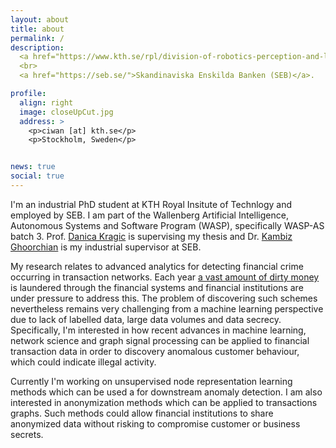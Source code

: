 ```yaml
---
layout: about
title: about
permalink: /
description:
  <a href="https://www.kth.se/rpl/division-of-robotics-perception-and-learning-1.779439">KTH Robotics, Perception and Learning (RPL)</a>
  <br>
  <a href="https://seb.se/">Skandinaviska Enskilda Banken (SEB)</a>.

profile:
  align: right
  image: closeUpCut.jpg
  address: >
    <p>ciwan [at] kth.se</p>
    <p>Stockholm, Sweden</p>


news: true
social: true
---
```


I'm an industrial PhD student at KTH Royal Insitute of Technlogy and employed by SEB. I am part of the Wallenberg Artificial Intelligence, Autonomous Systems and Software Program (WASP), specifically WASP-AS batch 3. Prof. [Danica Kragic](https://www.kth.se/profile/dani) is supervising my thesis and Dr. [Kambiz Ghoorchian](https://se.linkedin.com/in/kambiz-ghoorchian) is my industrial supervisor at SEB.

My research relates to advanced analytics for detecting financial crime occurring in transaction networks.
Each year [a vast amount of dirty money](https://www.fatf-gafi.org/faq/moneylaundering/) is laundered through the financial systems and financial institutions are under pressure to address this.
The problem of discovering such schemes nevertheless remains very challenging from a machine learning perspective due to lack of labelled data, large data volumes and data secrecy.
Specifically, I'm interested in how recent advances in machine learning, network science and graph signal processing can be applied to financial transaction data in order to discovery anomalous customer behaviour, which could indicate illegal activity.


Currently I'm working on unsupervised node representation learning methods which can be used a for downstream anomaly detection.
I am also interested in anonymization methods which can be applied to transactions graphs. Such methods could allow financial institutions to share anonymized data without risking to compromise customer or business secrets.
